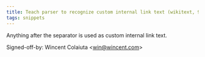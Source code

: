 ```yaml
---
title: Teach parser to recognize custom internal link text (wikitext, 931507c)
tags: snippets
---
```


Anything after the separator is used as custom internal link text.

Signed-off-by: Wincent Colaiuta &lt;win@wincent.com&gt;
